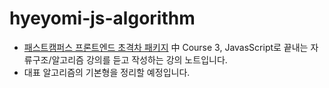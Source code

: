 # hyeyomi-js-algorithm

- [패스트캠퍼스 프론트엔드 초격차 패키지](https://fastcampus.co.kr/dev_online_fesignature) 中 Course 3, JavasScript로 끝내는 자류구조/알고리즘 강의를 듣고 작성하는 강의 노트입니다. 
- 대표 알고리즘의 기본형을 정리할 예정입니다.

